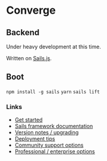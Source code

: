# Converge
## Backend

Under heavy development at this time.

Written on [Sails.js](https://sailsjs.com).

## Boot
`npm install -g sails`
`yarn`
`sails lift`

### Links

+ [Get started](https://sailsjs.com/get-started)
+ [Sails framework documentation](https://sailsjs.com/documentation)
+ [Version notes / upgrading](https://sailsjs.com/documentation/upgrading)
+ [Deployment tips](https://sailsjs.com/documentation/concepts/deployment)
+ [Community support options](https://sailsjs.com/support)
+ [Professional / enterprise options](https://sailsjs.com/enterprise)
